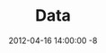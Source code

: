 ---
layout: blog-post
title: "Data"
tags: [mark miyashita, mark, miyashita, uc berkeley, cal, uc, berkeley, university of california, berkeley, computer science, cs, eecs, electrical engineering, mac, iphone, mac os x, mac hints, binaryage, mac hints from binaryage, google, google goggles, vision, future, hcl, technology]
author_name: Mark Miyashita
author_url: http://markmiyashita.com
google_plus: 101180624276428786239
date: 2012-04-16 14:00:00 -8
categories:
permalink: /data
---